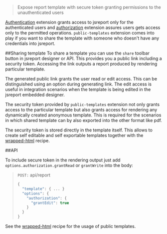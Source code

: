 > Expose report template with secure token granting permissions to the unauthenticated users

[Authentication](/learn/authentication) extension grants access to jsreport only for the authenticated users and [authorization](/learn/authorization) extension assures users gets access only to the permitted operations. `public-templates` extension comes into play if you want to share the template with someone who doesn't have any credentials into jsreport.

##Sharing template
To share a template you can use the `share` toolbar button in jsreport designer  or API. This provides you a public link including a security token. Accessing the link outputs a report produced by rendering particular template.

The generated public link grants the user read or edit access. This can be distinguished using an option during generating link. The edit access is useful in integration scenarios when the template is being edited in the jsreport embedded designer.

The security token provided by `public-templates` extension not only grants access to the particular template but also grants access for rendering any dynamically created anonymous template. This is required for the scenarios in which shared template can by also exported into the other format like pdf.

The security token is stored directly in the template itself. This allows to create self editable and self exportable templates together with the [wrapped-html](/learn/wrapped-html) recipe.

##API

To include secure token in the rendering output just add `options.authorization.grantRead` or `grantWrite` into the body:

> `POST:` api/report
> ```js
> {
>   "template": { ... }
>   "options": {
>     "authorization": {
>       "grantEdit": true
>     }
>   }
> }
> ```

See the [wrapped-html](/wrapped-html) recipe for the usage of public templates.





